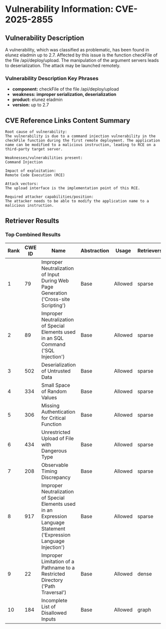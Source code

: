 # Vulnerability Information: CVE-2025-2855

## Vulnerability Description
A vulnerability, which was classified as problematic, has been found in elunez eladmin up to 2.7. Affected by this issue is the function checkFile of the file /api/deploy/upload. The manipulation of the argument servers leads to deserialization. The attack may be launched remotely.

### Vulnerability Description Key Phrases
- **component:** checkFile of the file /api/deploy/upload
- **weakness:** **improper serialization, deserialization**
- **product:** elunez eladmin
- **version:** up to 2.7

## CVE Reference Links Content Summary
```
Root cause of vulnerability:
The vulnerability is due to a command injection vulnerability in the checkFile function during the first remote deployment. The application name can be modified to a malicious instruction, leading to RCE on a third-party target server.

Weaknesses/vulnerabilities present:
Command Injection

Impact of exploitation:
Remote Code Execution (RCE)

Attack vectors:
The upload interface is the implementation point of this RCE.

Required attacker capabilities/position:
The attacker needs to be able to modify the application name to a malicious instruction.

```

## Retriever Results

### Top Combined Results

| Rank | CWE ID | Name | Abstraction | Usage  | Retrievers | Individual Scores |
|------|--------|------|-------------|-------|------------|-------------------|
| 1 | 79 | Improper Neutralization of Input During Web Page Generation ('Cross-site Scripting') | Base | Allowed | sparse | 0.328 |
| 2 | 89 | Improper Neutralization of Special Elements used in an SQL Command ('SQL Injection') | Base | Allowed | sparse | 0.306 |
| 3 | 502 | Deserialization of Untrusted Data | Base | Allowed | sparse | 0.289 |
| 4 | 334 | Small Space of Random Values | Base | Allowed | sparse | 0.267 |
| 5 | 306 | Missing Authentication for Critical Function | Base | Allowed | sparse | 0.259 |
| 6 | 434 | Unrestricted Upload of File with Dangerous Type | Base | Allowed | sparse | 0.257 |
| 7 | 208 | Observable Timing Discrepancy | Base | Allowed | sparse | 0.256 |
| 8 | 917 | Improper Neutralization of Special Elements used in an Expression Language Statement ('Expression Language Injection') | Base | Allowed | sparse | 0.256 |
| 9 | 22 | Improper Limitation of a Pathname to a Restricted Directory ('Path Traversal') | Base | Allowed | dense | 0.543 |
| 10 | 184 | Incomplete List of Disallowed Inputs | Base | Allowed | graph | 0.002 |

